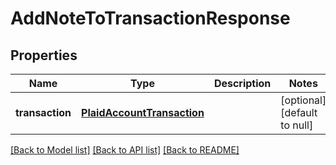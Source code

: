 # AddNoteToTransactionResponse
## Properties

| Name | Type | Description | Notes |
|------------ | ------------- | ------------- | -------------|
| **transaction** | [**PlaidAccountTransaction**](PlaidAccountTransaction.md) |  | [optional] [default to null] |

[[Back to Model list]](../README.md#documentation-for-models) [[Back to API list]](../README.md#documentation-for-api-endpoints) [[Back to README]](../README.md)

